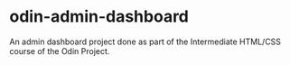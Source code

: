 # odin-admin-dashboard
An admin dashboard project done as part of the Intermediate HTML/CSS course of the Odin Project.